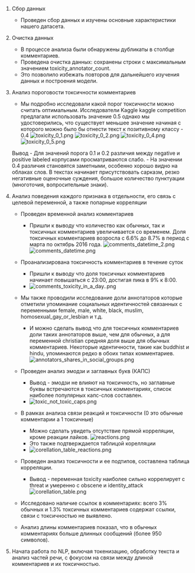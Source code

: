 1. Сбор данных
    - Проведен сбор данных и изучены основные характеристики нашего датасета.


2. Очистка данных
    - В процессе анализа были обнаружены дубликаты в столбце комментариев.
    - Проведена очистка данных: сохранены строки с максимальным значением toxicity_annotator_count.
    - Это позволило избежать повторов для дальнейшего изучения данных и построения модели.

3. Анализ пороговости токсичности комментариев
    - Мы подробно исследовали какой порог токсичности можно считать оптимальным. Исследователи Kaggle kaggle competition предлагали использовать значение 0.5 однако мы удостоверились, что существует меньшее значение начиная с которого можно было бы отнести текст к позитивному классу - 0.4
    ![toxicity_0_1.png](images/toxicity_0_1.png)
    ![toxicity_0_2.png](images/toxicity_0_2.png)
    ![toxicity_0_4.png](images/toxicity_0_4.png)
    ![toxicity_0_5.png](images/toxicity_0_5.png)
    
    Вывод 
        - Для значений порога 0.1 и 0.2 различия между negative и positive labeled корпусами просматриваются слабо.
        - На значении 0.4 различия становятся заметными, особенно хорошо видно на облаках слов. В текстах начинает присутствовать сарказм, резко негативные оценочные суждения, большое количество пунктуации (многоточия, вопросительные знаки).

4. Анализ поведения каждого признака в отдельности, его связь с целевой переменной, а также попарные корреляции
    - Проведен временной анализ комментариев
      - Пришли к выводу что количество как обычных, так и токсичных комментариев увеличивается со временем. Доля токсичных комментариев возросла с 6.6% до 8.7% в период с марта по октябрь 2016 года.
      ![comments_datetime_2.png](images/comments_datetime_2.png)
      ![comments_datetime.png](images/comments_datetime.png)

   - Проанализирована токсичность комментариев в течение суток
     - Пришли к выводу что доля токсичных комментариев начинает повышаться с 23:00, достигая пика в 9% к 8:00.  
     - ![comments_toxicity_in_a_day..png](images/comments_toxicity_in_a_day.png)
     
   - Мы также проводили исследование доли аннотаторов которые отметили упоминание социальных идентичностей связанных с переменными female, male, white, black, muslim, homosexual_gay_or_lesbian и т.д.
      - И можно сделать вывод что для токсичных комментариев доли таких аннотаторов выше, чем для обычных, а для переменной christian средняя доля выше для обычных комментариев. Некоторые идентичности, такие как buddhist и hindu, упоминаются редко в обоих типах комментариев.
      ![annotators_shares_in_social_groups.png](images/Fannotators_shares_in_social_groups.png)
   
   - Проведен анализ эмодзи и заглавных букв (КАПС) 
     - Вывод - эмодзи не влияют на токсичность, но заглавные буквы встречаются в токсичных комментариях, список наиболее популярных капс-слов составлен. 
     - ![toxic_not_toxic_caps.png](images/toxic_not_toxic_caps.png)

   - В рамках анализа связи реакций и токсичности (0 это обычные комментарии а 1 токсичные)
     - Можно сделать увидеть отсутствие прямой корреляции, кроме реакции лайков.
       ![reactions.png](images/reactions.png)
     - Это также подтверждается таблицой корелляции
     - ![corellation_table_reactions.png](images/corellation_table_reactions.png)

   - Проведен анализ токсичности и ее подтипов, составлена таблица корреляции. 
     - Вывод - переменная toxicity наиболее сильно коррелирует с threat и умеренно с obscene и identity_attack
       ![corellation_table.png](images/corellation_table.png)

   - Исследовано наличие ссылок в комментариях: всего 3% обычных и 1.3% токсичных комментариев содержат ссылки, связи с токсичностью не выявлено.

   - Анализ длины комментариев показал, что в обычных комментариях больше длинных сообщений (более 950 символов).

5. Начата работа по NLP, включая токенизацию, обработку текста и анализ частей речи, с фокусом на связи между длиной комментариев и их токсичностью.